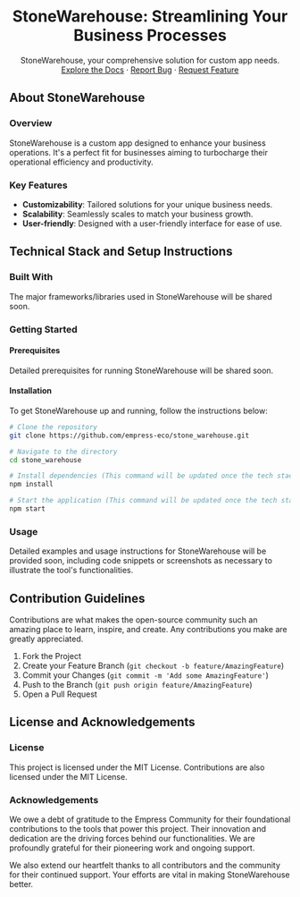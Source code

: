 <div align="center">
  <h1 align="center">StoneWarehouse: Streamlining Your Business Processes</h1>
  <p align="center">
    StoneWarehouse, your comprehensive solution for custom app needs.
    <br />
    <a href="https://grow.empress.eco/">Explore the Docs</a>
    ·
    <a href="https://github.com/empress-eco/stone_warehouse/issues">Report Bug</a>
    ·
    <a href="https://github.com/empress-eco/stone_warehouse/issues">Request Feature</a>
  </p>
</div>

## About StoneWarehouse

### Overview
StoneWarehouse is a custom app designed to enhance your business operations. It's a perfect fit for businesses aiming to turbocharge their operational efficiency and productivity.

### Key Features
- **Customizability**: Tailored solutions for your unique business needs.
- **Scalability**: Seamlessly scales to match your business growth.
- **User-friendly**: Designed with a user-friendly interface for ease of use.

## Technical Stack and Setup Instructions

### Built With
The major frameworks/libraries used in StoneWarehouse will be shared soon.

### Getting Started

#### Prerequisites
Detailed prerequisites for running StoneWarehouse will be shared soon.

#### Installation
To get StoneWarehouse up and running, follow the instructions below:

```sh
# Clone the repository
git clone https://github.com/empress-eco/stone_warehouse.git

# Navigate to the directory
cd stone_warehouse

# Install dependencies (This command will be updated once the tech stack is finalized)
npm install

# Start the application (This command will be updated once the tech stack is finalized)
npm start
```

### Usage
Detailed examples and usage instructions for StoneWarehouse will be provided soon, including code snippets or screenshots as necessary to illustrate the tool's functionalities.

## Contribution Guidelines

Contributions are what makes the open-source community such an amazing place to learn, inspire, and create. Any contributions you make are greatly appreciated. 

1. Fork the Project
2. Create your Feature Branch (`git checkout -b feature/AmazingFeature`)
3. Commit your Changes (`git commit -m 'Add some AmazingFeature'`)
4. Push to the Branch (`git push origin feature/AmazingFeature`)
5. Open a Pull Request

## License and Acknowledgements

### License

This project is licensed under the MIT License. Contributions are also licensed under the MIT License.

### Acknowledgements

We owe a debt of gratitude to the Empress Community for their foundational contributions to the tools that power this project. Their innovation and dedication are the driving forces behind our functionalities. We are profoundly grateful for their pioneering work and ongoing support. 

We also extend our heartfelt thanks to all contributors and the community for their continued support. Your efforts are vital in making StoneWarehouse better.